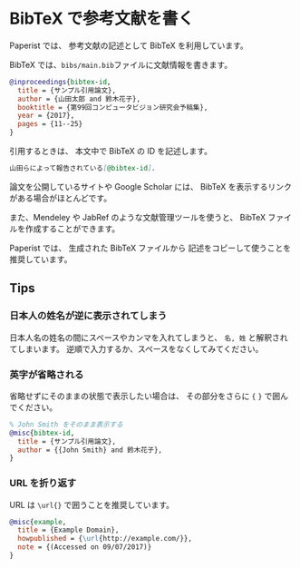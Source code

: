 # BibTeX で参考文献を書く

Paperist では、
参考文献の記述として BibTeX を利用しています。

BibTeX では、`bibs/main.bib`ファイルに文献情報を書きます。

```bib
@inproceedings{bibtex-id,
  title = {サンプル引用論文},
  author = {山田太郎 and 鈴木花子},
  booktitle = {第99回コンピュータビジョン研究会予稿集},
  year = {2017},
  pages = {11--25}
}
```

引用するときは、
本文中で BibTeX の ID を記述します。

```md
山田らによって報告されている[@bibtex-id]．
```

論文を公開しているサイトや Google Scholar には、
BibTeX を表示するリンクがある場合がほとんどです。

また、Mendeley や JabRef のような文献管理ツールを使うと、
BibTeX ファイルを作成することができます。

Paperist では、
生成された BibTeX ファイルから
記述をコピーして使うことを推奨しています。

## Tips

### 日本人の姓名が逆に表示されてしまう

日本人名の姓名の間にスペースやカンマを入れてしまうと、
`名, 姓` と解釈されてしまいます。
逆順で入力するか、スペースをなくしてみてください。

### 英字が省略される

省略せずにそのままの状態で表示したい場合は、
その部分をさらに `{` `}` で囲んでください。

```bib
% John Smith をそのまま表示する
@misc{bibtex-id,
  title = {サンプル引用論文},
  author = {{John Smith} and 鈴木花子},
}
```

### URL を折り返す

URL は `\url{}` で囲うことを推奨しています。

```bib
@misc{example,
  title = {Example Domain},
  howpublished = {\url{http://example.com/}},
  note = {(Accessed on 09/07/2017)}
}
```
